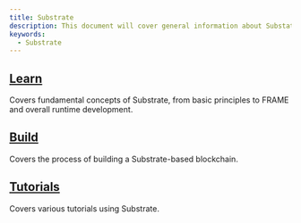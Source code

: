 ```yaml
---
title: Substrate
description: This document will cover general information about Substate, the blockchain framework SDK
keywords:
  - Substrate
---
```


## [Learn](./learn/README.md)
Covers fundamental concepts of Substrate, from basic principles to FRAME and overall runtime development.

## [Build](./build/README.md)
Covers the process of building a Substrate-based blockchain.

## [Tutorials](./tutorials/README.md)
Covers various tutorials using Substrate.
